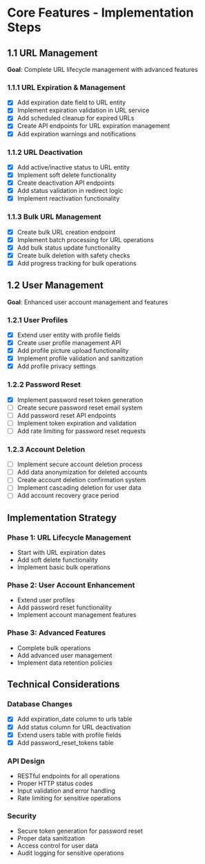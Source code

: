 # Core Features - Implementation Steps

## 1.1 URL Management
**Goal**: Complete URL lifecycle management with advanced features

### 1.1.1 URL Expiration & Management
- [x] Add expiration date field to URL entity
- [x] Implement expiration validation in URL service
- [x] Add scheduled cleanup for expired URLs
- [x] Create API endpoints for URL expiration management
- [x] Add expiration warnings and notifications

### 1.1.2 URL Deactivation
- [x] Add active/inactive status to URL entity
- [x] Implement soft delete functionality
- [x] Create deactivation API endpoints
- [x] Add status validation in redirect logic
- [x] Implement reactivation functionality

### 1.1.3 Bulk URL Management
- [x] Create bulk URL creation endpoint
- [x] Implement batch processing for URL operations
- [x] Add bulk status update functionality
- [x] Create bulk deletion with safety checks
- [x] Add progress tracking for bulk operations

## 1.2 User Management
**Goal**: Enhanced user account management and features

### 1.2.1 User Profiles
- [x] Extend user entity with profile fields
- [x] Create user profile management API
- [x] Add profile picture upload functionality
- [x] Implement profile validation and sanitization
- [x] Add profile privacy settings

### 1.2.2 Password Reset
- [x] Implement password reset token generation
- [ ] Create secure password reset email system
- [ ] Add password reset API endpoints
- [ ] Implement token expiration and validation
- [ ] Add rate limiting for password reset requests

### 1.2.3 Account Deletion
- [ ] Implement secure account deletion process
- [ ] Add data anonymization for deleted accounts
- [ ] Create account deletion confirmation system
- [ ] Implement cascading deletion for user data
- [ ] Add account recovery grace period

## Implementation Strategy

### Phase 1: URL Lifecycle Management
- Start with URL expiration dates
- Add soft delete functionality
- Implement basic bulk operations

### Phase 2: User Account Enhancement
- Extend user profiles
- Add password reset functionality
- Implement account management features

### Phase 3: Advanced Features
- Complete bulk operations
- Add advanced user management
- Implement data retention policies

## Technical Considerations

### Database Changes
- [x] Add expiration_date column to urls table
- [x] Add status column for URL deactivation
- [x] Extend users table with profile fields
- [x] Add password_reset_tokens table

### API Design
- RESTful endpoints for all operations
- Proper HTTP status codes
- Input validation and error handling
- Rate limiting for sensitive operations

### Security
- Secure token generation for password reset
- Proper data sanitization
- Access control for user data
- Audit logging for sensitive operations
